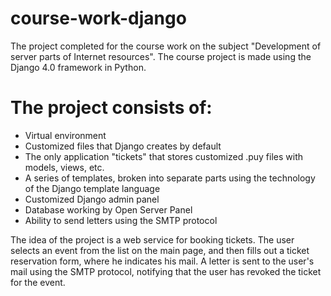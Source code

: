 # course-work-django
The project completed for the course work on the subject "Development of server parts of Internet resources".
The course project is made using the Django 4.0 framework in Python.

# The project consists of:

- Virtual environment
- Customized files that Django creates by default
- The only application "tickets" that stores customized .puy files with models, views, etc.
- A series of templates, broken into separate parts using the technology of the Django template language
- Customized Django admin panel
- Database working by Open Server Panel
- Ability to send letters using the SMTP protocol

The idea of the project is a web service for booking tickets. The user selects an event from the list on the main page, and then fills out a ticket reservation form, where he indicates his mail. A letter is sent to the user's mail using the SMTP protocol, notifying that the user has revoked the ticket for the event.